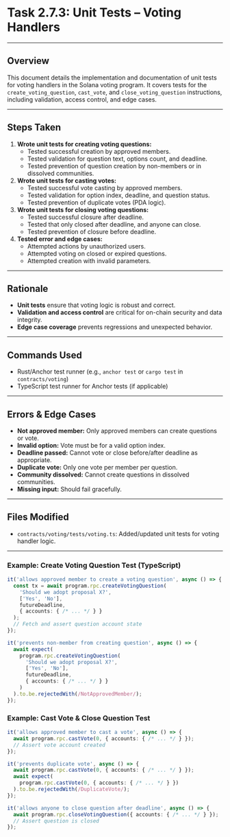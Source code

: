 # Task 2.7.3: Unit Tests – Voting Handlers

---

## Overview
This document details the implementation and documentation of unit tests for voting handlers in the Solana voting program. It covers tests for the `create_voting_question`, `cast_vote`, and `close_voting_question` instructions, including validation, access control, and edge cases.

---

## Steps Taken
1. **Wrote unit tests for creating voting questions:**
    - Tested successful creation by approved members.
    - Tested validation for question text, options count, and deadline.
    - Tested prevention of question creation by non-members or in dissolved communities.
2. **Wrote unit tests for casting votes:**
    - Tested successful vote casting by approved members.
    - Tested validation for option index, deadline, and question status.
    - Tested prevention of duplicate votes (PDA logic).
3. **Wrote unit tests for closing voting questions:**
    - Tested successful closure after deadline.
    - Tested that only closed after deadline, and anyone can close.
    - Tested prevention of closure before deadline.
4. **Tested error and edge cases:**
    - Attempted actions by unauthorized users.
    - Attempted voting on closed or expired questions.
    - Attempted creation with invalid parameters.

---

## Rationale
- **Unit tests** ensure that voting logic is robust and correct.
- **Validation and access control** are critical for on-chain security and data integrity.
- **Edge case coverage** prevents regressions and unexpected behavior.

---

## Commands Used
- Rust/Anchor test runner (e.g., `anchor test` or `cargo test` in `contracts/voting`)
- TypeScript test runner for Anchor tests (if applicable)

---

## Errors & Edge Cases
- **Not approved member:** Only approved members can create questions or vote.
- **Invalid option:** Vote must be for a valid option index.
- **Deadline passed:** Cannot vote or close before/after deadline as appropriate.
- **Duplicate vote:** Only one vote per member per question.
- **Community dissolved:** Cannot create questions in dissolved communities.
- **Missing input:** Should fail gracefully.

---

## Files Modified
- `contracts/voting/tests/voting.ts`: Added/updated unit tests for voting handler logic.

---

### Example: Create Voting Question Test (TypeScript)
```ts
it('allows approved member to create a voting question', async () => {
  const tx = await program.rpc.createVotingQuestion(
    'Should we adopt proposal X?',
    ['Yes', 'No'],
    futureDeadline,
    { accounts: { /* ... */ } }
  );
  // Fetch and assert question account state
});

it('prevents non-member from creating question', async () => {
  await expect(
    program.rpc.createVotingQuestion(
      'Should we adopt proposal X?',
      ['Yes', 'No'],
      futureDeadline,
      { accounts: { /* ... */ } }
    )
  ).to.be.rejectedWith(/NotApprovedMember/);
});
```

### Example: Cast Vote & Close Question Test
```ts
it('allows approved member to cast a vote', async () => {
  await program.rpc.castVote(0, { accounts: { /* ... */ } });
  // Assert vote account created
});

it('prevents duplicate vote', async () => {
  await program.rpc.castVote(0, { accounts: { /* ... */ } });
  await expect(
    program.rpc.castVote(0, { accounts: { /* ... */ } })
  ).to.be.rejectedWith(/DuplicateVote/);
});

it('allows anyone to close question after deadline', async () => {
  await program.rpc.closeVotingQuestion({ accounts: { /* ... */ } });
  // Assert question is closed
});
``` 
